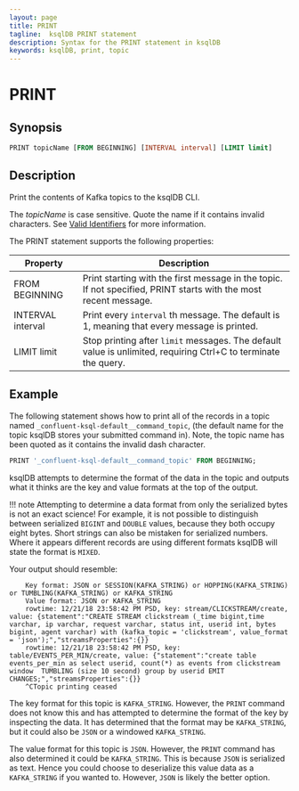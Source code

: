 ```yaml
---
layout: page
title: PRINT
tagline:  ksqlDB PRINT statement
description: Syntax for the PRINT statement in ksqlDB
keywords: ksqlDB, print, topic
---
```


PRINT 
=====

Synopsis
--------

```sql
PRINT topicName [FROM BEGINNING] [INTERVAL interval] [LIMIT limit]
```

Description
-----------

Print the contents of Kafka topics to the ksqlDB CLI.

The _topicName_ is case sensitive. Quote the name if it contains invalid characters.
See [Valid Identifiers](../../concepts/schemas.md#valid-identifiers) for more information.

The PRINT statement supports the following properties:

|     Property      |                                                   Description                                                    |
| ----------------- | ---------------------------------------------------------------------------------------------------------------- |
| FROM BEGINNING    | Print starting with the first message in the topic. If not specified, PRINT starts with the most recent message. |
| INTERVAL interval | Print every `interval` th message. The default is 1, meaning that every message is printed.                      |
| LIMIT limit       | Stop printing after `limit` messages. The default value is unlimited, requiring Ctrl+C to terminate the query.   |

Example
-------

The following statement shows how to print all of the records in a topic named
`_confluent-ksql-default__command_topic`, (the default name for the topic ksqlDB stores your submitted command in).
Note, the topic name has been quoted as it contains the invalid dash character.

```sql
PRINT '_confluent-ksql-default__command_topic' FROM BEGINNING;
```

ksqlDB attempts to determine the format of the data in the topic and outputs what it thinks are
the key and value formats at the top of the output.

!!! note
   Attempting to determine a data format from only the serialized bytes is not an exact science!
   For example, it is not possible to distinguish between serialized `BIGINT` and `DOUBLE` values,
   because they both occupy eight bytes. Short strings can also be mistaken for serialized numbers.
   Where it appears different records are using different formats ksqlDB will state the format is `MIXED`.

Your output should resemble:

```
    Key format: JSON or SESSION(KAFKA_STRING) or HOPPING(KAFKA_STRING) or TUMBLING(KAFKA_STRING) or KAFKA_STRING
    Value format: JSON or KAFKA_STRING
    rowtime: 12/21/18 23:58:42 PM PSD, key: stream/CLICKSTREAM/create, value: {statement":"CREATE STREAM clickstream (_time bigint,time varchar, ip varchar, request varchar, status int, userid int, bytes bigint, agent varchar) with (kafka_topic = 'clickstream', value_format = 'json');","streamsProperties":{}}
    rowtime: 12/21/18 23:58:42 PM PSD, key: table/EVENTS_PER_MIN/create, value: {"statement":"create table events_per_min as select userid, count(*) as events from clickstream window  TUMBLING (size 10 second) group by userid EMIT CHANGES;","streamsProperties":{}}
    ^CTopic printing ceased
```

The key format for this topic is `KAFKA_STRING`. However, the `PRINT` command does not know this and
has attempted to determine the format of the key by inspecting the data. It has determined that the
format may be `KAFKA_STRING`, but it could also be `JSON` or a windowed `KAFKA_STRING`.

The value format for this topic is `JSON`. However, the `PRINT` command has also determined it could
be `KAFKA_STRING`. This is because `JSON` is serialized as text. Hence you could choose to deserialize
this value data as a `KAFKA_STRING` if you wanted to. However, `JSON` is likely the better option.
